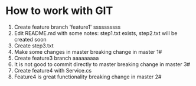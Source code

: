 # How to work with GIT
1. Create feature branch 'feature1' ssssssssss
2. Edit README.md with some notes: step1.txt exists, step2.txt will be created soon
3. Create step3.txt
4. Make some changes in master breaking change in master 1#
5. Create feature3 branch aaaaaaaaa
6. It is not good to commit directly to master breaking change in master 3#
7. Create feature4 with Service.cs
8. Feature4 is great functionality breaking change in master 2#
